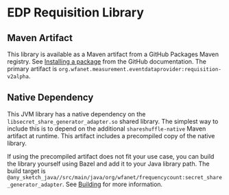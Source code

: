 # EDP Requisition Library

## Maven Artifact

This library is available as a Maven artifact from a GitHub Packages Maven
registry. See
[Installing a package](https://docs.github.com/en/packages/working-with-a-github-packages-registry/working-with-the-apache-maven-registry#installing-a-package)
from the GitHub documentation. The primary artifact is
`org.wfanet.measurement.eventdataprovider:requisition-v2alpha`.

## Native Dependency

This JVM library has a native dependency on the
`libsecret_share_generator_adapter.so` shared library. The simplest way to
include this is to depend on the additional `shareshuffle-native` Maven artifact
at runtime. This artifact includes a precompiled copy of the native library.

If using the precompiled artifact does not fit your use case, you can build the
library yourself using Bazel and add it to your Java library path. The build
target is
`@any_sketch_java//src/main/java/org/wfanet/frequencycount:secret_share_generator_adapter`.
See [Building](../../../../../../../../../docs/building.md) for more information.
